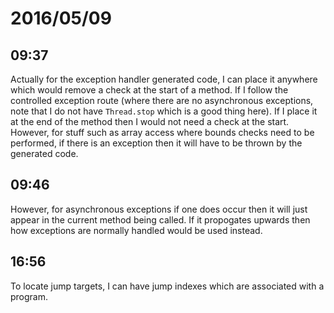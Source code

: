 # 2016/05/09

## 09:37

Actually for the exception handler generated code, I can place it anywhere
which would remove a check at the start of a method. If I follow the controlled
exception route (where there are no asynchronous exceptions, note that I do
not have `Thread.stop` which is a good thing here). If I place it at the end
of the method then I would not need a check at the start. However, for stuff
such as array access where bounds checks need to be performed, if there is
an exception then it will have to be thrown by the generated code.

## 09:46

However, for asynchronous exceptions if one does occur then it will just appear
in the current method being called. If it propogates upwards then how
exceptions are normally handled would be used instead.

## 16:56

To locate jump targets, I can have jump indexes which are associated with a
program.


